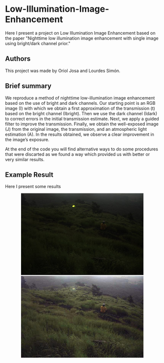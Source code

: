 # Low-Illumination-Image-Enhancement
Here I present a project on Low Illumination Image Enhancement based on the paper "Nighttime low illumination image  enhancement with single image using  bright/dark channel prior."

## Authors
This project was made by Oriol Josa and Lourdes Simón.

## Brief summary

We reproduce a method of nighttime low-illumination image enhancement based on the use of bright and dark channels. Our starting point is an RGB image (I) with which we obtain a first approximation of the transmission (t) based on the bright channel (Ibright). Then we use the dark channel (Idark) to correct errors in the initial transmission estimate. Next, we apply a guided filter to improve the transmission. Finally, we obtain the well-exposed image (J) from the original image, the transmission, and an atmospheric light estimation (A). In the results obtained, we observe a clear improvement in the image’s exposure.

At the end of the code you will find alternative ways to do some procedures that were discarted as we found a way which provided us with better or very similar results.

## Example Result
Here I present some results
<p align="center">
  <img src="images/camping.jpg" width="400"/><br>
  <img src="images/camp_results.jpg" width="400"/>
</p>